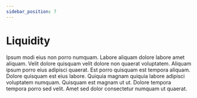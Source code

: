 ```yaml
---
sidebar_position: 7
---
```


# Liquidity

Ipsum modi eius non porro numquam. Labore aliquam dolore labore amet aliquam. Velit dolore quisquam velit dolore non quaerat voluptatem. Aliquam ipsum porro eius adipisci quaerat. Est porro quisquam est tempora aliquam. Dolore quisquam est eius labore. Quiquia magnam quiquia labore adipisci voluptatem numquam. Quisquam est magnam ut ut. Dolore tempora tempora porro sed velit. Amet sed dolor consectetur numquam ut quaerat.
